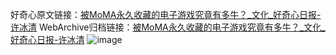 好奇心原文链接：[被MoMA永久收藏的电子游戏究竟有多牛？_文化_好奇心日报-许冰清](https://www.qdaily.com/articles/1863.html)
WebArchive归档链接：[被MoMA永久收藏的电子游戏究竟有多牛？_文化_好奇心日报-许冰清](http://web.archive.org/web/20190122075359/http://www.qdaily.com/articles/1863.html)
![image](http://ww3.sinaimg.cn/large/007d5XDply1g3v4j6j7qbj30u04zx7wh)